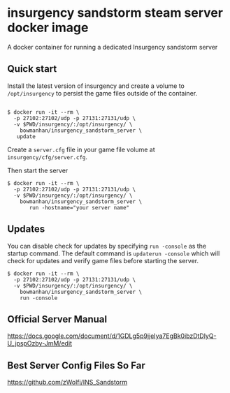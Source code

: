 # insurgency sandstorm steam server docker image

A docker container for running a dedicated Insurgency sandstorm server

## Quick start

Install the latest version of insurgency and create a volume to `/opt/insurgency` to persist the game files outside of the container.

```shell
	
$ docker run -it --rm \
  -p 27102:27102/udp -p 27131:27131/udp \
  -v $PWD/insurgency/:/opt/insurgency/ \
    bowmanhan/insurgency_sandstorm_server \
   update

```

Create a `server.cfg` file in your game file volume at `insurgency/cfg/server.cfg`. 



Then start the server

```shell
$ docker run -it --rm \
  -p 27102:27102/udp -p 27131:27131/udp \
  -v $PWD/insurgency/:/opt/insurgency/ \
    bowmanhan/insurgency_sandstorm_server \
	   run -hostname="your server name"
```

## Updates

You can disable check for updates by specifying `run -console` as the startup command. The default command is `updaterun -console` which will check for updates and verify game files before starting the server.

```shell
$ docker run -it --rm \
  -p 27102:27102/udp -p 27131:27131/udp \
  -v $PWD/insurgency/:/opt/insurgency/ \
    bowmanhan/insurgency_sandstorm_server \
    run -console
```

## Official Server Manual

https://docs.google.com/document/d/1GDLg5p9jjeIya7EgBk0ibzDtDlyQ-U_jpspOzby-JmM/edit

## Best Server Config Files So Far

https://github.com/zWolfi/INS_Sandstorm
